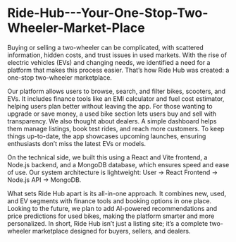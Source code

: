 # Ride-Hub---Your-One-Stop-Two-Wheeler-Market-Place
Buying or selling a two-wheeler can be complicated, with scattered information, hidden costs, and trust issues in used markets. With the rise of electric vehicles (EVs) and changing  needs, we identified a need for a platform that makes this process easier. That’s how Ride Hub was created: a one-stop two-wheeler marketplace.

Our platform allows users to browse, search, and filter bikes, scooters, and EVs. It includes finance tools like an EMI calculator and fuel cost estimator, helping users plan better without leaving the app. For those wanting to upgrade or save money, a used bike section lets users buy and sell with transparency. We also thought about dealers. A simple dashboard helps them manage listings, book test rides, and reach more customers. To keep things up-to-date, the app showcases upcoming launches, ensuring enthusiasts don’t miss the latest EVs or models.

On the technical side, we built this using a React and Vite frontend, a Node.js backend, and a MongoDB database, which ensures speed and ease of use. Our system architecture is lightweight: 
User → React Frontend → Node.js API → MongoDB.

What sets Ride Hub apart is its all-in-one approach. It combines new, used, and EV segments with finance tools and booking options in one place. Looking to the future, we plan to add AI-powered recommendations and price predictions for used bikes, making the platform smarter and more personalized.
In short, Ride Hub isn’t just a listing site; it’s a complete two-wheeler marketplace designed for buyers, sellers, and dealers.
